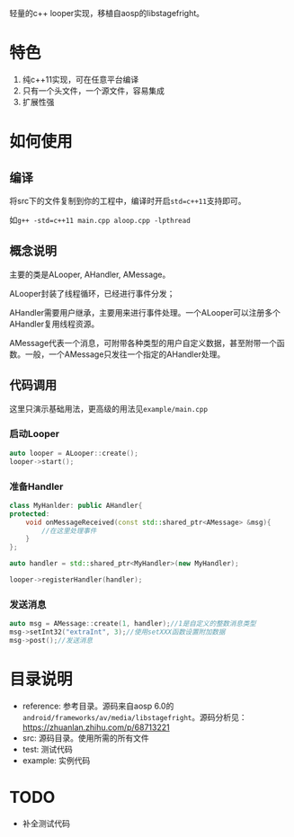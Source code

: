 轻量的c++ looper实现，移植自aosp的libstagefright。

# 特色
1. 纯c++11实现，可在任意平台编译
2. 只有一个头文件，一个源文件，容易集成
3. 扩展性强

# 如何使用

## 编译

将src下的文件复制到你的工程中，编译时开启`std=c++11`支持即可。

如`g++ -std=c++11 main.cpp aloop.cpp -lpthread`

## 概念说明

主要的类是ALooper, AHandler, AMessage。

ALooper封装了线程循环，已经进行事件分发；

AHandler需要用户继承，主要用来进行事件处理。一个ALooper可以注册多个AHandler复用线程资源。

AMessage代表一个消息，可附带各种类型的用户自定义数据，甚至附带一个函数。一般，一个AMessage只发往一个指定的AHandler处理。

## 代码调用

这里只演示基础用法，更高级的用法见`example/main.cpp`

### 启动Looper

```c++
auto looper = ALooper::create();
looper->start();
```

### 准备Handler

```c++
class MyHanlder: public AHandler{
protected:
    void onMessageReceived(const std::shared_ptr<AMessage> &msg){
        //在这里处理事件
    }
};

auto handler = std::shared_ptr<MyHandler>(new MyHandler);

looper->registerHandler(handler);
```

### 发送消息

```c++
auto msg = AMessage::create(1, handler);//1是自定义的整数消息类型
msg->setInt32("extraInt", 3);//使用setXXX函数设置附加数据
msg->post();//发送消息
```

# 目录说明
- reference: 参考目录。源码来自aosp 6.0的`android/frameworks/av/media/libstagefright`。源码分析见：https://zhuanlan.zhihu.com/p/68713221
- src: 源码目录。使用所需的所有文件
- test: 测试代码
- example: 实例代码

# TODO
- 补全测试代码